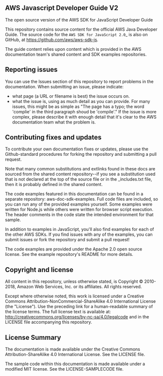 ## AWS Javascript Developer Guide V2

The open source version of the AWS SDK for JavaScript Developer Guide

This repository contains source content for the official AWS Java Developer Guide. The source code for the `AWS SDK for JavaScript 2.0`_ is also on GitHub, at https://github.com/aws/aws-sdk-js.

The guide content relies upon content which is provided in the AWS documentation team's shared content and SDK examples repositories.

## Reporting issues

You can use the Issues section of this repository to report problems in the documentation. When submitting an issue, please indicate:

  * what page (a URL or filename is best) the issue occurs on.
  * what the issue is, using as much detail as you can provide. For many issues, this might be as simple as "The page has a typo; the word 'complie' in the third paragraph shoud be 'compile'." If the issue is more complex, please describe it with enough detail that it's clear to the AWS documentation team what the problem is.

## Contributing fixes and updates

To contribute your own documentation fixes or updates, please use the Github-standard procedures for forking the repository and submitting a pull request.

Note that many common substitutions and extlinks found in these docs are sourced from the shared content repository--if you see a substitution used that is not declared at the top of the source file or in the _includes.txt file, then it is probably defined in the shared content.

The code examples featured in this documentation can be found in a separate repository: aws-doc-sdk-examples. Full code  files are included, so you can run any of the provided examples yourself. Some examples were written for Node.js while others were written for browser script execution. The header comments in the code state the intended environment for that sample. 

In addition to examples in JavaScript, you'll also find examples for each of the other AWS SDKs. If you find issues with any of the examples, you can submit issues or fork the repository and submit a pull request!

The code examples are provided under the Apache 2.0 open source license. See the example repository's README for more details.

## Copyright and license

All content in this repository, unless otherwise stated, is Copyright © 2010-2018, Amazon Web Services, Inc. or its affiliates. All rights reserved.

Except where otherwise noted, this work is licensed under a Creative Commons Attribution-NonCommercial-ShareAlike 4.0 International License (the "License"). Use the preceding link for a human-readable summary of the license terms. The full license text is available at: http://creativecommons.org/licenses/by-nc-sa/4.0/legalcode and in the LICENSE file accompanying this repository.

## License Summary

The documentation is made available under the Creative Commons Attribution-ShareAlike 4.0 International License. See the LICENSE file.

The sample code within this documentation is made available under a modified MIT license. See the LICENSE-SAMPLECODE file.
